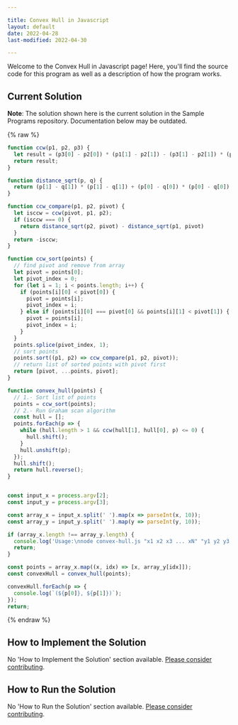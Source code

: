 ```yaml
---

title: Convex Hull in Javascript
layout: default
date: 2022-04-28
last-modified: 2022-04-30

---
```


Welcome to the Convex Hull in Javascript page! Here, you'll find the source code for this program as well as a description of how the program works.

## Current Solution

**Note**: The solution shown here is the current solution in the Sample Programs repository. Documentation below may be outdated.

{% raw %}

```javascript
function ccw(p1, p2, p3) {
  let result = (p3[0] - p2[0]) * (p1[1] - p2[1]) - (p3[1] - p2[1]) * (p1[0] - p2[0]);
  return result;
}

function distance_sqrt(p, q) {
  return (p[1] - q[1]) * (p[1] - q[1]) + (p[0] - q[0]) * (p[0] - q[0]);
}

function ccw_compare(p1, p2, pivot) {
  let isccw = ccw(pivot, p1, p2);
  if (isccw === 0) {
    return distance_sqrt(p2, pivot) - distance_sqrt(p1, pivot)
  }
  return -isccw;
}

function ccw_sort(points) {
  // find pivot and remove from array
  let pivot = points[0];
  let pivot_index = 0;
  for (let i = 1; i < points.length; i++) {
    if (points[i][0] < pivot[0]) {
      pivot = points[i];
      pivot_index = i;
    } else if (points[i][0] === pivot[0] && points[i][1] < pivot[1]) {
      pivot = points[i];
      pivot_index = i;
    }
  }
  points.splice(pivot_index, 1);
  // sort points
  points.sort((p1, p2) => ccw_compare(p1, p2, pivot));
  // return list of sorted points with pivot first
  return [pivot, ...points, pivot];
}

function convex_hull(points) {
  // 1.- Sort list of points
  points = ccw_sort(points);
  // 2.- Run Graham scan algorithm
  const hull = [];
  points.forEach(p => {
    while (hull.length > 1 && ccw(hull[1], hull[0], p) <= 0) {
      hull.shift();
    }
    hull.unshift(p);
  });
  hull.shift();
  return hull.reverse();
}


const input_x = process.argv[2];
const input_y = process.argv[3];

const array_x = input_x.split(' ').map(x => parseInt(x, 10));
const array_y = input_y.split(' ').map(y => parseInt(y, 10));

if (array_x.length !== array_y.length) {
  console.log('Usage:\nnode convex-hull.js "x1 x2 x3 ... xN" "y1 y2 y3 ... yN"');
  return;
}

const points = array_x.map((x, idx) => [x, array_y[idx]]);
const convexHull = convex_hull(points);

convexHull.forEach(p => {
  console.log(`(${p[0]}, ${p[1]})`);
});
return;
```

{% endraw %}

## How to Implement the Solution

No 'How to Implement the Solution' section available. [Please consider contributing](https://github.com/TheRenegadeCoder/sample-programs-website).

## How to Run the Solution

No 'How to Run the Solution' section available. [Please consider contributing](https://github.com/TheRenegadeCoder/sample-programs-website).